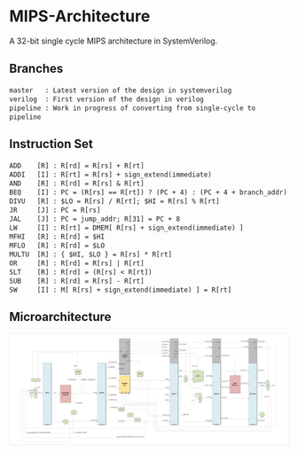 # MIPS-Architecture

A 32-bit single cycle MIPS architecture in SystemVerilog.

## Branches

    master   : Latest version of the design in systemverilog
    verilog  : First version of the design in verilog
    pipeline : Work in progress of converting from single-cycle to pipeline
    
## Instruction Set

    ADD    [R] : R[rd] = R[rs] + R[rt]
    ADDI   [I] : R[rt] = R[rs] + sign_extend(immediate)
    AND    [R] : R[rd] = R[rs] & R[rt]
    BEQ    [I] : PC = (R[rs] == R[rt]) ? (PC + 4) : (PC + 4 + branch_addr)
    DIVU   [R] : $LO = R[rs] / R[rt]; $HI = R[rs] % R[rt]
    JR     [J] : PC = R[rs]
    JAL    [J] : PC = jump_addr; R[31] = PC + 8
    LW     [I] : R[rt] = DMEM[ R[rs] + sign_extend(immediate) ]
    MFHI   [R] : R[rd] = $HI
    MFLO   [R] : R[rd] = $LO
    MULTU  [R] : { $HI, $LO } = R[rs] * R[rt]
    OR     [R] : R[rd] = R[rs] | R[rt]
    SLT    [R] : R[rd] = (R[rs] < R[rt])
    SUB    [R] : R[rd] = R[rs] - R[rt]
    SW     [I] : M[ R[rs] + sign_extend(immediate) ] = R[rt]

## Microarchitecture
![Screenshot](design/MIPS.jpg)